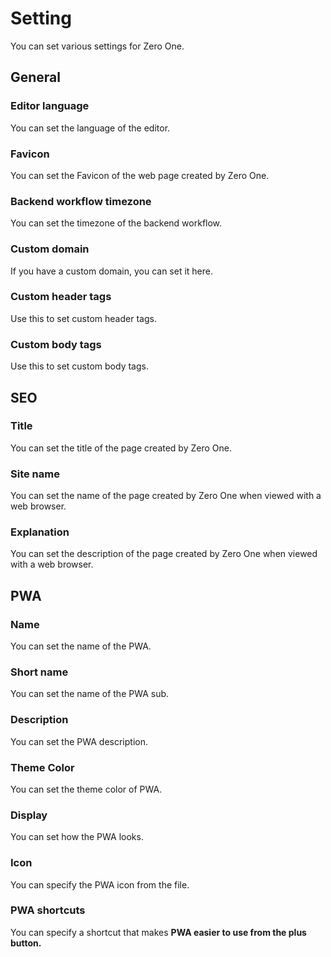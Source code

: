 # SettingYou can set various settings for Zero One.## General### Editor languageYou can set the language of the editor.### FaviconYou can set the Favicon of the web page created by Zero One.### Backend workflow timezoneYou can set the timezone of the backend workflow.### Custom domainIf you have a custom domain, you can set it here.### Custom header tagsUse this to set custom header tags.### Custom body tagsUse this to set custom body tags.## SEO### TitleYou can set the title of the page created by Zero One. ### Site nameYou can set the name of the page created by Zero One when viewed with a web browser.### ExplanationYou can set the description of the page created by Zero One when viewed with a web browser.## **PWA**### NameYou can set the name of the PWA.### Short nameYou can set the name of the PWA sub.### DescriptionYou can set the PWA description.### Theme ColorYou can set the theme color of PWA. ### DisplayYou can set how the PWA looks.### IconYou can specify the PWA icon from the file.### **PWA shortcuts**You can specify a shortcut that makes **PWA easier to use from the plus button.**